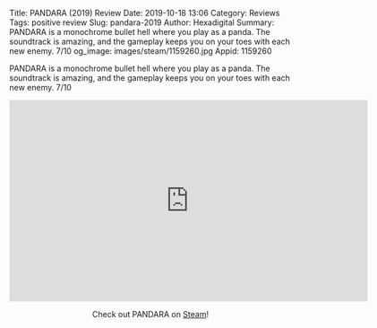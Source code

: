 Title: PANDARA (2019) Review
Date: 2019-10-18 13:06
Category: Reviews
Tags: positive review
Slug: pandara-2019
Author: Hexadigital
Summary: PANDARA is a monochrome bullet hell where you play as a panda. The soundtrack is amazing, and the gameplay keeps you on your toes with each new enemy. 7/10
og_image: images/steam/1159260.jpg
Appid: 1159260

PANDARA is a monochrome bullet hell where you play as a panda. The soundtrack is amazing, and the gameplay keeps you on your toes with each new enemy. 7/10

<center><iframe src="https://www.youtube.com/embed/UrMBXC4HCKs?feature=oembed" allow="accelerometer; autoplay; encrypted-media; gyroscope; picture-in-picture" width="640" height="360" frameborder="0"></iframe>

Check out PANDARA on [Steam](https://store.steampowered.com/app/1159260/?curator_clanid=34633900)!</center>
